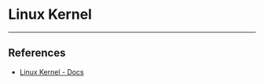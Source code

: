 # Linux Kernel

---

## References

* [Linux Kernel - Docs](https://www.kernel.org/doc/html/latest/index.html)
